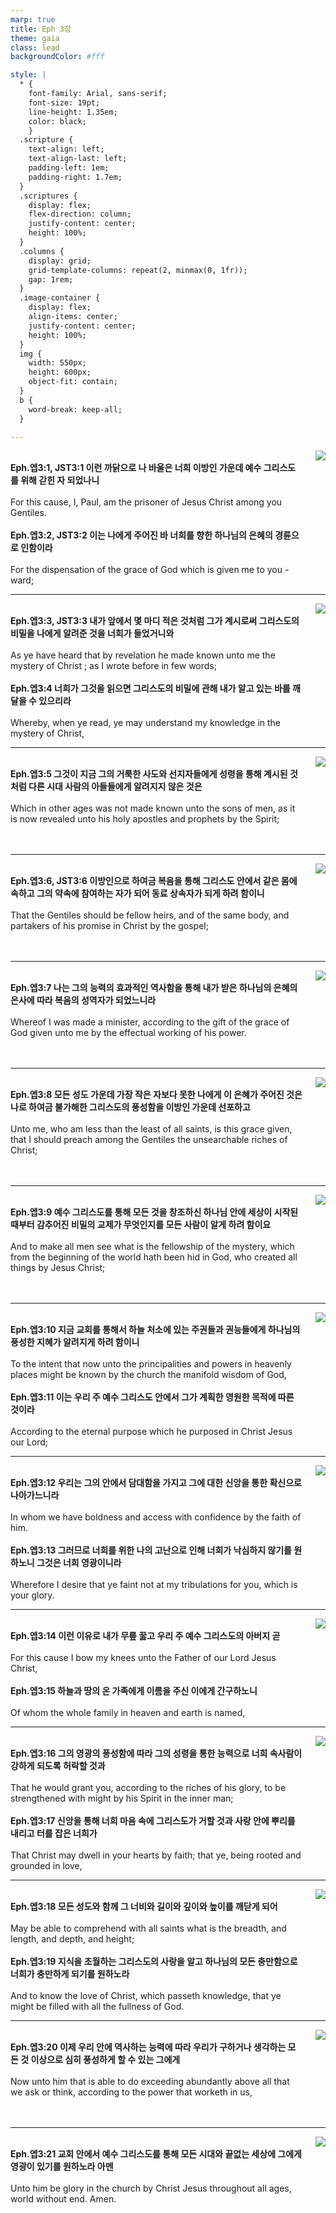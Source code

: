 ```yaml
---
marp: true
title: Eph 3장
theme: gaia
class: lead
backgroundColor: #fff

style: |
  * {
    font-family: Arial, sans-serif;
    font-size: 19pt;
    line-height: 1.35em;
    color: black;
    }
  .scripture {
    text-align: left;
    text-align-last: left;
    padding-left: 1em;
    padding-right: 1.7em;
  }
  .scriptures {
    display: flex;
    flex-direction: column;
    justify-content: center;
    height: 100%;
  }
  .columns {
    display: grid;
    grid-template-columns: repeat(2, minmax(0, 1fr));
    gap: 1rem;
  }
  .image-container {
    display: flex;
    align-items: center;
    justify-content: center;
    height: 100%;
  }
  img {
    width: 550px;
    height: 600px;
    object-fit: contain;
  }
  b {
    word-break: keep-all;
  }

---
```


<div class="columns">
  <div class="scriptures">
    <br>
    <div class="scripture">
      <b>Eph.엡3:1, JST3:1 이런 까닭으로 나 바울은 너희 이방인 가운데 예수 그리스도를 위해 갇힌 자 되었나니 
      </b>
    </div>
    <br>
    <div class="scripture">For this cause, I, Paul, am the prisoner of Jesus Christ among you Gentiles. 
    </div>
    <br>
    <div class="scripture">
      <b>Eph.엡3:2, JST3:2 이는 나에게 주어진 바 너희를 향한 하나님의 은혜의 경륜으로 인함이라 
      </b>
    </div>
    <br>
    <div class="scripture">For the dispensation of the grace of God which is given me to you -ward; 
    </div>         
  </div>
  <div class="image-container">
    <img src='../../pictures/picture_178.jpg'>
  </div>
</div>

---

<div class="columns">
  <div class="scriptures">
    <br>
    <div class="scripture">
      <b>Eph.엡3:3, JST3:3 내가 앞에서 몇 마디 적은 것처럼 그가 계시로써 그리스도의 비밀을 나에게 알려준 것을 너희가 들었거니와 
      </b>
    </div>
    <br>
    <div class="scripture">As ye have heard that by revelation he made known unto me the mystery of Christ ; as I wrote before in few words; 
    </div>
    <br>
    <div class="scripture">
      <b>Eph.엡3:4 너희가 그것을 읽으면 그리스도의 비밀에 관해 내가 알고 있는 바를 깨달을 수 있으리라 
      </b>
    </div>
    <br>
    <div class="scripture">Whereby, when ye read, ye may understand my knowledge in the mystery of Christ, 
    </div>         
  </div>
  <div class="image-container">
    <img src='../../pictures/picture_118.jpg'>
  </div>
</div>

---

<div class="columns">
  <div class="scriptures">
    <br>
    <div class="scripture">
      <b>Eph.엡3:5 그것이 지금 그의 거룩한 사도와 선지자들에게 성령을 통해 계시된 것처럼 다른 시대 사람의 아들들에게 알려지지 않은 것은 
      </b>
    </div>
    <br>
    <div class="scripture">Which in other ages was not made known unto the sons of men, as it is now revealed unto his holy apostles and prophets by the Spirit; 
    </div>
    <br>
    <div class="scripture">
      <b>
      </b>
    </div>
    <br>
    <div class="scripture">
    </div>         
  </div>
  <div class="image-container">
    <img src='../../pictures/picture_42.jpg'>
  </div>
</div>

---

<div class="columns">
  <div class="scriptures">
    <br>
    <div class="scripture">
      <b>Eph.엡3:6, JST3:6 이방인으로 하여금 복음을 통해 그리스도 안에서 같은 몸에 속하고 그의 약속에 참여하는 자가 되어 동료 상속자가 되게 하려 함이니 
      </b>
    </div>
    <br>
    <div class="scripture">That the Gentiles should be fellow heirs, and of the same body, and partakers of his promise in Christ by the gospel; 
    </div>
    <br>
    <div class="scripture">
      <b>
      </b>
    </div>
    <br>
    <div class="scripture">
    </div>         
  </div>
  <div class="image-container">
    <img src='../../pictures/picture_98.jpg'>
  </div>
</div>

---

<div class="columns">
  <div class="scriptures">
    <br>
    <div class="scripture">
      <b>Eph.엡3:7 나는 그의 능력의 효과적인 역사함을 통해 내가 받은 하나님의 은혜의 은사에 따라 복음의 성역자가 되었느니라 
      </b>
    </div>
    <br>
    <div class="scripture">Whereof I was made a minister, according to the gift of the grace of God given unto me by the effectual working of his power. 
    </div>
    <br>
    <div class="scripture">
      <b>
      </b>
    </div>
    <br>
    <div class="scripture">
    </div>         
  </div>
  <div class="image-container">
    <img src='../../pictures/picture_142.jpg'>
  </div>
</div>

---

<div class="columns">
  <div class="scriptures">
    <br>
    <div class="scripture">
      <b>Eph.엡3:8 모든 성도 가운데 가장 작은 자보다 못한 나에게 이 은혜가 주어진 것은 나로 하여금 불가해한 그리스도의 풍성함을 이방인 가운데 선포하고 
      </b>
    </div>
    <br>
    <div class="scripture">Unto me, who am less than the least of all saints, is this grace given, that I should preach among the Gentiles the unsearchable riches of Christ; 
    </div>
    <br>
    <div class="scripture">
      <b>
      </b>
    </div>
    <br>
    <div class="scripture">
    </div>         
  </div>
  <div class="image-container">
    <img src='../../pictures/picture_53.jpg'>
  </div>
</div>

---

<div class="columns">
  <div class="scriptures">
    <br>
    <div class="scripture">
      <b>Eph.엡3:9 예수 그리스도를 통해 모든 것을 창조하신 하나님 안에 세상이 시작된 때부터 감추어진 비밀의 교제가 무엇인지를 모든 사람이 알게 하려 함이요 
      </b>
    </div>
    <br>
    <div class="scripture">And to make all men see what is the fellowship of the mystery, which from the beginning of the world hath been hid in God, who created all things by Jesus Christ; 
    </div>
    <br>
    <div class="scripture">
      <b>
      </b>
    </div>
    <br>
    <div class="scripture">
    </div>         
  </div>
  <div class="image-container">
    <img src='../../pictures/picture_19.jpg'>
  </div>
</div>

---

<div class="columns">
  <div class="scriptures">
    <br>
    <div class="scripture">
      <b>Eph.엡3:10 지금 교회를 통해서 하늘 처소에 있는 주권들과 권능들에게 하나님의 풍성한 지혜가 알려지게 하려 함이니 
      </b>
    </div>
    <br>
    <div class="scripture">To the intent that now unto the principalities and powers in heavenly places might be known by the church the manifold wisdom of God, 
    </div>
    <br>
    <div class="scripture">
      <b>Eph.엡3:11 이는 우리 주 예수 그리스도 안에서 그가 계획한 영원한 목적에 따른 것이라 
      </b>
    </div>
    <br>
    <div class="scripture">According to the eternal purpose which he purposed in Christ Jesus our Lord; 
    </div>         
  </div>
  <div class="image-container">
    <img src='../../pictures/picture_88.jpg'>
  </div>
</div>

---

<div class="columns">
  <div class="scriptures">
    <br>
    <div class="scripture">
      <b>Eph.엡3:12 우리는 그의 안에서 담대함을 가지고 그에 대한 신앙을 통한 확신으로 나아가느니라 
      </b>
    </div>
    <br>
    <div class="scripture">In whom we have boldness and access with confidence by the faith of him. 
    </div>
    <br>
    <div class="scripture">
      <b>Eph.엡3:13 그러므로 너희를 위한 나의 고난으로 인해 너희가 낙심하지 않기를 원하노니 그것은 너희 영광이니라 
      </b>
    </div>
    <br>
    <div class="scripture">Wherefore I desire that ye faint not at my tribulations for you, which is your glory. 
    </div>         
  </div>
  <div class="image-container">
    <img src='../../pictures/picture_66.jpg'>
  </div>
</div>

---

<div class="columns">
  <div class="scriptures">
    <br>
    <div class="scripture">
      <b>Eph.엡3:14 이런 이유로 내가 무릎 꿇고 우리 주 예수 그리스도의 아버지 곧 
      </b>
    </div>
    <br>
    <div class="scripture">For this cause I bow my knees unto the Father of our Lord Jesus Christ, 
    </div>
    <br>
    <div class="scripture">
      <b>Eph.엡3:15 하늘과 땅의 온 가족에게 이름을 주신 이에게 간구하노니 
      </b>
    </div>
    <br>
    <div class="scripture">Of whom the whole family in heaven and earth is named, 
    </div>         
  </div>
  <div class="image-container">
    <img src='../../pictures/picture_3.jpg'>
  </div>
</div>

---

<div class="columns">
  <div class="scriptures">
    <br>
    <div class="scripture">
      <b>Eph.엡3:16 그의 영광의 풍성함에 따라 그의 성령을 통한 능력으로 너희 속사람이 강하게 되도록 허락할 것과 
      </b>
    </div>
    <br>
    <div class="scripture">That he would grant you, according to the riches of his glory, to be strengthened with might by his Spirit in the inner man; 
    </div>
    <br>
    <div class="scripture">
      <b>Eph.엡3:17 신앙을 통해 너희 마음 속에 그리스도가 거할 것과 사랑 안에 뿌리를 내리고 터를 잡은 너희가 
      </b>
    </div>
    <br>
    <div class="scripture">That Christ may dwell in your hearts by faith; that ye, being rooted and grounded in love, 
    </div>         
  </div>
  <div class="image-container">
    <img src='../../pictures/picture_145.jpg'>
  </div>
</div>

---

<div class="columns">
  <div class="scriptures">
    <br>
    <div class="scripture">
      <b>Eph.엡3:18 모든 성도와 함께 그 너비와 길이와 깊이와 높이를 깨닫게 되어 
      </b>
    </div>
    <br>
    <div class="scripture">May be able to comprehend with all saints what is the breadth, and length, and depth, and height; 
    </div>
    <br>
    <div class="scripture">
      <b>Eph.엡3:19 지식을 초월하는 그리스도의 사랑을 알고 하나님의 모든 충만함으로 너희가 충만하게 되기를 원하노라 
      </b>
    </div>
    <br>
    <div class="scripture">And to know the love of Christ, which passeth knowledge, that ye might be filled with all the fullness of God. 
    </div>         
  </div>
  <div class="image-container">
    <img src='../../pictures/picture_117.jpg'>
  </div>
</div>

---

<div class="columns">
  <div class="scriptures">
    <br>
    <div class="scripture">
      <b>Eph.엡3:20 이제 우리 안에 역사하는 능력에 따라 우리가 구하거나 생각하는 모든 것 이상으로 심히 풍성하게 할 수 있는 그에게 
      </b>
    </div>
    <br>
    <div class="scripture">Now unto him that is able to do exceeding abundantly above all that we ask or think, according to the power that worketh in us, 
    </div>
    <br>
    <div class="scripture">
      <b>
      </b>
    </div>
    <br>
    <div class="scripture">
    </div>         
  </div>
  <div class="image-container">
    <img src='../../pictures/picture_9.jpg'>
  </div>
</div>

---

<div class="columns">
  <div class="scriptures">
    <br>
    <div class="scripture">
      <b>Eph.엡3:21 교회 안에서 예수 그리스도를 통해 모든 시대와 끝없는 세상에 그에게 영광이 있기를 원하노라 아멘 
      </b>
    </div>
    <br>
    <div class="scripture">Unto him be glory in the church by Christ Jesus throughout all ages, world without end. Amen.
    </div>
    <br>
    <div class="scripture">
      <b> 
      </b>
    </div>
    <br>
    <div class="scripture">
    </div>         
  </div>
  <div class="image-container">
    <img src='../../pictures/picture_140.jpg'>
  </div>
</div>